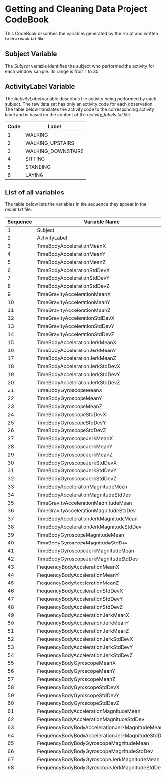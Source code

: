 # Getting and Cleaning Data Project CodeBook

This CodeBook describes the variables generated by the script and written to the *result.txt* file.

## Subject Variable

The *Subject* variable identifies the subject who performed the activity for each window sample. Its range is from 1 to 30.

## ActivityLabel Variable

The *ActivityLabel* variable describes the activity being performed by each subject. The raw data set has only an activity code for each observation. The table below translates the activity code to the corresponding activity label and is based on the content of the *activity_labels.txt* file.

|Code|Label|
|-------------|--------------|
| 1 | WALKING |
| 2 | WALKING_UPSTAIRS |
| 3 | WALKING_DOWNSTAIRS      |
| 4 | SITTING |
| 5 | STANDING |
| 6 | LAYING |

## List of all variables

The table below lists the variables in the sequence they appear in the *result.txt* file.

|Sequence|Variable Name|
|--------|-------------|
|1|Subject|
|2|ActivityLabel|
|3|TimeBodyAccelerationMeanX|
|4|TimeBodyAccelerationMeanY|
|5|TimeBodyAccelerationMeanZ|
|6|TimeBodyAccelerationStdDevX|
|7|TimeBodyAccelerationStdDevY|
|8|TimeBodyAccelerationStdDevZ|
|9|TimeGravityAccelerationMeanX|
|10|TimeGravityAccelerationMeanY|
|11|TimeGravityAccelerationMeanZ|
|12|TimeGravityAccelerationStdDevX|
|13|TimeGravityAccelerationStdDevY|
|14|TimeGravityAccelerationStdDevZ|
|15|TimeBodyAccelerationJerkMeanX|
|16|TimeBodyAccelerationJerkMeanY|
|17|TimeBodyAccelerationJerkMeanZ|
|18|TimeBodyAccelerationJerkStdDevX|
|19|TimeBodyAccelerationJerkStdDevY|
|20|TimeBodyAccelerationJerkStdDevZ|
|21|TimeBodyGyroscopeMeanX|
|22|TimeBodyGyroscopeMeanY|
|23|TimeBodyGyroscopeMeanZ|
|24|TimeBodyGyroscopeStdDevX|
|25|TimeBodyGyroscopeStdDevY|
|26|TimeBodyGyroscopeStdDevZ|
|27|TimeBodyGyroscopeJerkMeanX|
|28|TimeBodyGyroscopeJerkMeanY|
|29|TimeBodyGyroscopeJerkMeanZ|
|30|TimeBodyGyroscopeJerkStdDevX|
|31|TimeBodyGyroscopeJerkStdDevY|
|32|TimeBodyGyroscopeJerkStdDevZ|
|33|TimeBodyAccelerationMagnitudeMean|
|34|TimeBodyAccelerationMagnitudeStdDev|
|35|TimeGravityAccelerationMagnitudeMean|
|36|TimeGravityAccelerationMagnitudeStdDev|
|37|TimeBodyAccelerationJerkMagnitudeMean|
|38|TimeBodyAccelerationJerkMagnitudeStdDev|
|39|TimeBodyGyroscopeMagnitudeMean|
|40|TimeBodyGyroscopeMagnitudeStdDev|
|41|TimeBodyGyroscopeJerkMagnitudeMean|
|42|TimeBodyGyroscopeJerkMagnitudeStdDev|
|43|FrequencyBodyAccelerationMeanX|
|44|FrequencyBodyAccelerationMeanY|
|45|FrequencyBodyAccelerationMeanZ|
|46|FrequencyBodyAccelerationStdDevX|
|47|FrequencyBodyAccelerationStdDevY|
|48|FrequencyBodyAccelerationStdDevZ|
|49|FrequencyBodyAccelerationJerkMeanX|
|50|FrequencyBodyAccelerationJerkMeanY|
|51|FrequencyBodyAccelerationJerkMeanZ|
|52|FrequencyBodyAccelerationJerkStdDevX|
|53|FrequencyBodyAccelerationJerkStdDevY|
|54|FrequencyBodyAccelerationJerkStdDevZ|
|55|FrequencyBodyGyroscopeMeanX|
|56|FrequencyBodyGyroscopeMeanY|
|57|FrequencyBodyGyroscopeMeanZ|
|58|FrequencyBodyGyroscopeStdDevX|
|59|FrequencyBodyGyroscopeStdDevY|
|60|FrequencyBodyGyroscopeStdDevZ|
|61|FrequencyBodyAccelerationMagnitudeMean|
|62|FrequencyBodyAccelerationMagnitudeStdDev|
|63|FrequencyBodyBodyAccelerationJerkMagnitudeMean|
|64|FrequencyBodyBodyAccelerationJerkMagnitudeStdDev|
|65|FrequencyBodyBodyGyroscopeMagnitudeMean|
|66|FrequencyBodyBodyGyroscopeMagnitudeStdDev|
|67|FrequencyBodyBodyGyroscopeJerkMagnitudeMean|
|68|FrequencyBodyBodyGyroscopeJerkMagnitudeStdDev|
